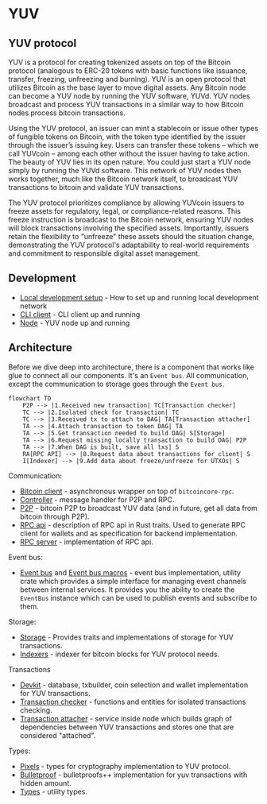 # YUV

## YUV protocol

YUV is a protocol for creating tokenized assets on top of the Bitcoin protocol (analogous to ERC-20 tokens with basic functions like issuance, transfer, freezing, unfreezing and burning).
YUV is an open protocol that utilizes Bitcoin as the base layer to move digital assets. Any Bitcoin node can become a YUV node by running the YUV software, YUVd. YUV nodes broadcast and process YUV transactions in a similar way to how Bitcoin nodes process bitcoin transactions.

Using the YUV protocol, an issuer can mint a stablecoin or issue other types of fungible tokens on Bitcoin, with the token type identified by the issuer through the issuer’s issuing key. Users can transfer these tokens – which we call YUVcoin – among each other without the issuer having to take action. 
The beauty of YUV lies in its open nature. You could just start a YUV node simply by running the YUVd software. This network of YUV nodes then works together, much like the Bitcoin network itself, to broadcast YUV transactions to bitcoin and validate YUV transactions.

The YUV protocol prioritizes compliance by allowing YUVcoin issuers to freeze assets for regulatory, legal, or compliance-related reasons. This freeze instruction is broadcast to the Bitcoin network, ensuring YUV nodes will block transactions involving the specified assets.  Importantly, issuers retain the flexibility to "unfreeze" these assets should the situation change, demonstrating the YUV protocol's adaptability to real-world requirements and commitment to responsible digital asset management.

## Development

* [Local development setup](../infrastructure/README.md) - How to set up and running local development network
* [CLI client](../apps/cli/) - CLI client up and running
* [Node](../apps/node/) - YUV node up and running

## Architecture

Before we dive deep into architecture, there is a component that works like glue to connect all our components. It's an `Event bus`. All communication, except the communication to storage goes through the `Event bus`. 

```mermaid
flowchart TD
    P2P --> |1.Received new transaction| TC[Transaction checker]
    TC --> |2.Isolated check for transaction| TC
    TC --> |3.Received tx to attach to DAG| TA[Transaction attacher]
    TA --> |4.Attach transaction to token DAG| TA
    TA --> |5.Get transaction needed to build DAG| S[Storage]
    TA --> |6.Request missing locally transaction to build DAG| P2P
    TA --> |7.When DAG is built, save all txs| S
    RA[RPC API] --> |8.Request data about transactions for client| S
    I[Indexer] --> |9.Add data about freeze/unfreeze for UTXOs| S
```

Communication:
* [Bitcoin client](../crates/bitcoin-client/) - asynchronous wrapper on top of `bitcoincore-rpc`.
* [Controller](../crates/controller/) - message handler for P2P and RPC.
* [P2P](../crates/p2p/) - bitcoin P2P to broadcast YUV data (and in future, get all data from bitcoin through P2P).
* [RPC api](../crates/rpc-api/) - description of RPC api in Rust traits. Used to generate RPC client for wallets and as specification for backend implementation.
* [RPC server](../crates/rpc-server/) - implementation of RPC api.

Event bus:
* [Event bus](../crates/event-bus/) and [Event bus macros](../event-bus-macros/) - event bus implementation, utility crate which provides a simple interface for managing event channels between internal services. It provides you the ability to create the `EventBus` instance which can be used to publish events and subscribe to them.

Storage:
* [Storage](../crates/storage/) - Provides traits and implementations of storage for YUV transactions.
* [Indexers](../crates/indexers/) - indexer for bitcoin blocks for YUV protocol needs.

Transactions
* [Devkit](../crates/dev-kit/) - database, txbuilder, coin selection and wallet implementation for YUV transactions.
* [Transaction checker](../crates/tx-check/) - functions and entities for isolated transactions checking.
* [Transaction attacher](../crates/tx-attach/) - service inside node which builds graph of dependencies between YUV transactions and stores one that are considered "attached".

Types:
* [Pixels](../crates/pixels/) - types for cryptography implementation to YUV protocol.
* [Bulletproof](../crates/bulletproof/) - bulletproofs++ implementation for yuv transactions with hidden amount.
* [Types](../crates/types/) - utility types.